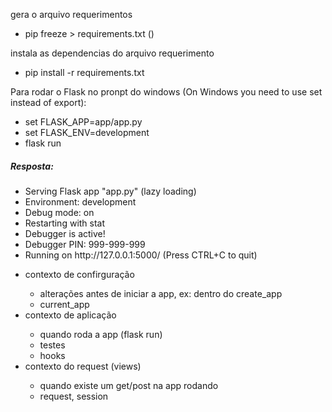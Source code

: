 <p>gera o arquivo requerimentos</p>
<ul>
<li>
pip freeze > requirements.txt ()
</li>
</ul>
<p> instala as dependencias do arquivo requerimento </p>
<ul>
<li>pip install -r requirements.txt</li>
</ul>

<p>Para rodar o Flask no pronpt do windows (On Windows you need to use set instead of export):</p>
<ul>
<li> set FLASK_APP=app/app.py </li>
<li> set FLASK_ENV=development </li>
<li>flask run</li>
</ul>
<h5>  Resposta: </h5>
<ul>
 <li> Serving Flask app "app.py" (lazy loading)</li>
 <li> Environment: development</li>
 <li> Debug mode: on</li>
 <li> Restarting with stat</li>
 <li> Debugger is active!</li>
 <li> Debugger PIN: 999-999-999</li>
 <li> Running on http://127.0.0.1:5000/ (Press CTRL+C to quit)</li>
</ul>
<ul>
    <li>contexto de confirguração </li>
    <ul>
        <li>alterações antes de iniciar a app, ex: dentro do create_app</li>
        <li>current_app</li>
    </ul>
    <li>contexto de aplicação </li>
    <ul>
        <li>quando roda a app (flask run)</li>
        <li>testes</li>
        <li>hooks </li>
    </ul>
    <li>contexto do request (views)</li>
    <ul>
        <li>quando existe um get/post na app rodando</li>
        <li>request, session</li>
    </ul>
</ul>